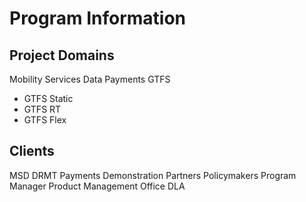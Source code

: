 # Program Information

## Project Domains
Mobility Services Data
Payments
GTFS
* GTFS Static
* GTFS RT
* GTFS Flex
## Clients
MSD
DRMT
Payments
Demonstration Partners
Policymakers
Program Manager
Product Management Office
DLA
